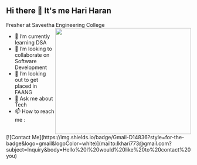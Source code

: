 ## Hi there 👋 It's me Hari Haran

Fresher at Saveetha Engineering College
<img align="right" width="370" height="290" src="https://miro.medium.com/v2/resize:fit:1360/1*zVnWJtyGOX_kUIDm6ccCfQ.gif">
- 🌱 I’m currently learning DSA
- 👯 I’m looking to collaborate on Software Development
- 🤔 I’m looking out to get placed in FAANG
- 💬 Ask me about Tech
- 📫 How to reach me :
<br/>
[![Contact Me](https://img.shields.io/badge/Gmail-D14836?style=for-the-badge&logo=gmail&logoColor=white)](mailto:lkhari773@gmail.com?subject=Inquiry&body=Hello%20I%20would%20like%20to%20contact%20you)

